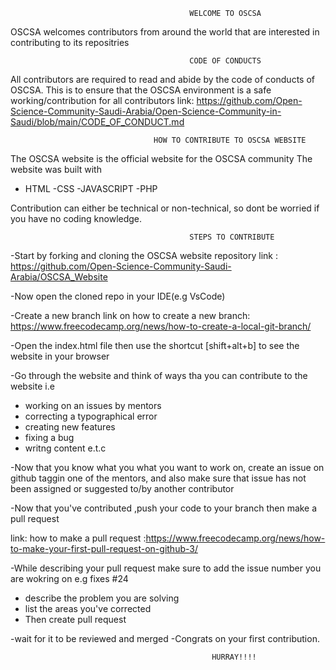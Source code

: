                                            WELCOME TO OSCSA

OSCSA welcomes contributors from around the world that are interested in contributing to its repositries

                                            CODE OF CONDUCTS 

All contributors are required to read and abide by the code of conducts of OSCSA.
This is to ensure that the OSCSA environment is a safe working/contribution for all contributors
link: https://github.com/Open-Science-Community-Saudi-Arabia/Open-Science-Community-in-Saudi/blob/main/CODE_OF_CONDUCT.md

                                    HOW TO CONTRIBUTE TO OSCSA WEBSITE

The OSCSA website is the official website for the OSCSA community
The website was built with
- HTML
-CSS
-JAVASCRIPT
-PHP

Contribution can either be technical or non-technical, so dont be worried if you have no coding knowledge.

                                            STEPS TO CONTRIBUTE

-Start by forking and cloning the OSCSA website repository
link : https://github.com/Open-Science-Community-Saudi-Arabia/OSCSA_Website

-Now open the cloned repo in your IDE(e.g VsCode)

-Create a new branch
link on how to create a new branch: https://www.freecodecamp.org/news/how-to-create-a-local-git-branch/

-Open the index.html file then use the shortcut [shift+alt+b] to see the website in your browser

-Go through the website and think of ways tha you can contribute to the website
i.e

- working on an issues by mentors
- correcting a typographical error
- creating new features
- fixing a bug
- writng content e.t.c

-Now that you know what you what you want to work on, create an issue on github taggin one of the mentors, and also make
sure that issue has not been assigned or suggested to/by another contributor

-Now that you've contributed ,push your code to your branch then make a pull request

link: how to make a pull request :https://www.freecodecamp.org/news/how-to-make-your-first-pull-request-on-github-3/

-While describing your pull request make sure to add the issue number you are wokring on
e.g fixes #24

- describe the problem you are solving
- list the areas you've corrected
- Then create pull request

-wait for it to be reviewed and merged
-Congrats on your first contribution.

                                                 HURRAY!!!!
